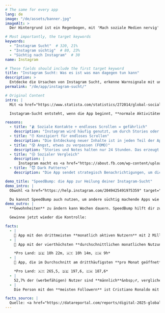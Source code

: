 ```yaml
---
# The same for every app
lang: de
image: "/de/assets/banner.jpg"
imageAlt: >
  Der Hintergrund ist ein Regenbogen, mit 'Mach soziale Medien nervig' in der Mitte in der Schriftart Comic Sans und einer schlecht gezeichneten Katze in der oberen rechten Ecke. Es nimmt Bezug auf das Internet-Meme 'graphic design is my passion'.

# Most importantly, the target keywords
keywords:
  - "Instagram Sucht"  # 320, 21%
  - "Instagram süchtig"  # 80, 23%
  - "Süchtig nach Instagram"  # 30
name: Instagram

# These fields should include the first target keyword
title: "Instagram Sucht: Was es ist was man dagegen tun kann"
description: >
  Entdecke die Ursachen von Instagram Sucht, erkenne Warnsignale mit unserem Quiz und lerne, wie du mit der App SpeedBump die Statistiken überwinden kannst
permalink: "/de/app/instagram-sucht/"

# Original Content
intro: |
  Mit <a href="https://www.statista.com/statistics/272014/global-social-networks-ranked-by-number-of-users/" target="_blank">2 Milliarden Nutzern weltweit</a> ist es besonders leicht, süchtig nach Instagram zu werden. Diese App kann zwar wichtig sein, um mit Freunden und Familie in Kontakt zu bleiben, aber man verliert zu leicht den Überblick über die Zeit.

  Instagram-Sucht entsteht, wenn die App beginnt, **normale Aktivitäten zu ersetzen** wie Zeit mit Freunden verbringen oder Hobbys genießen. Es ist nicht schwarz-weiß; du kannst leicht, mäßig oder stark abhängig sein.

reasons:
  - title: "🫂 Soziale Kontakte + endloses Scrollen = gefährlich"
    description: "Instagram wird häufig genutzt, um durch Stories oder Nachrichten mit Freunden in Kontakt zu bleiben. Du möchtest vielleicht einem alten Freund Hallo sagen, wirst aber in eine Stunde Scrollen hineingezogen."
  - title: "⏰ Konzipiert für endloses Scrollen"
    description: "Die Entdeckung neuer Inhalte ist in jeden Teil der App eingebettet: dein Freunde-Feed, die Suche oder sogar in Nachrichten. Dadurch vergisst du leicht, was du eigentlich tun wolltest, als du Instagram geöffnet hast."
  - title: "😰 Angst, etwas zu verpassen (FOMO)"
    description: "Stories und Notes halten nur 24 Stunden. Das erzeugt einen Drang, die App regelmäßig zu überprüfen – sonst verpasst du etwas!"
  - title: "😒 Sozialer Vergleich"
    description: |
      Instagram macht es <a href="https://about.fb.com/wp-content/uploads/2021/09/Instagram-Teen-Annotated-Research-Deck-1.pdf" target="_blank">leicht, sich ungesund mit anderen zu vergleichen</a>, was zu Problemen mit dem Körperbild führen kann.
  - title: "😈 Dark Patterns"
    description: "Die App sendet strategisch Benachrichtigungen, um dich zurück zum Scrollen zu holen. Aber wenn du sie deaktivierst, könntest du Nachrichten von Freunden verpassen."

demo_title: "SpeedBump: die App zur Heilung deiner Instagram-Sucht"
demo_intro: |
  Obwohl <a href="https://help.instagram.com/2049425491975359" target="_blank">Instagram eingebaute Funktionen zur Kontrolle der Bildschirmzeit hat</a>, sind diese nicht besonders effektiv. Probiere stattdessen die App SpeedBump aus. Sie hat **keine Interessenkonflikte** und ermöglicht es dir, **progressiv aufzuhören**, da ein kalter Entzug die Entzugserscheinungen verstärken kann.

  Du kannst SpeedBump auch nutzen, um andere süchtig machende Apps wie [TikTok](/de/app/tiktok-sucht/), YouTube oder Twitter einzuschränken. So funktioniert's:
demo_outro: |
  **Gewohnheiten** zu ändern kann Wochen dauern. SpeedBump hilft dir zu erkennen, wann du zu lange auf Instagram warst, und bestätigt, dass du es bewusst öffnen willst und **nicht aus Muskelgedächtnis**.

  Gewinne jetzt wieder die Kontrolle:

facts:
  - |
    🥉 App mit den drittmeisten **monatlich aktiven Nutzern** mit 2 Milliarden, hinter YouTube und Facebook.
  - |
    🏅 App mit der vierthöchsten **durchschnittlichen monatlichen Nutzungszeit** pro Nutzer mit 16 Stunden 13 Minuten, hinter Facebook, YouTube und TikTok.

    *Pro Land: 🇩🇪 10h 22m, 🇦🇹 10h 14m, 🇨🇭 9h*
  - |
    🥉 App, die im Durchschnitt am dritthäufigsten **pro Monat geöffnet** wird mit 331,8 Mal, hinter TikTok und WhatsApp.

    *Pro Land: 🇦🇹 265,5, 🇩🇪 197,6, 🇨🇭 187,6*
  - |
    52,7% der (werbefähigen) Nutzer sind **männlich**&nbsp;♂️, verglichen mit 47,3% **weiblichen**&nbsp;♀️ Nutzern.
  - |
    Die Person mit den **meisten Followern** ist Cristiano Ronaldo mit 646,8 Millionen.

facts_source: |
  Quelle: <a href="https://datareportal.com/reports/digital-2025-global-overview-report" target="_blank">DataReportal - Digital 2025: Global Overview Report</a>.
---
```

